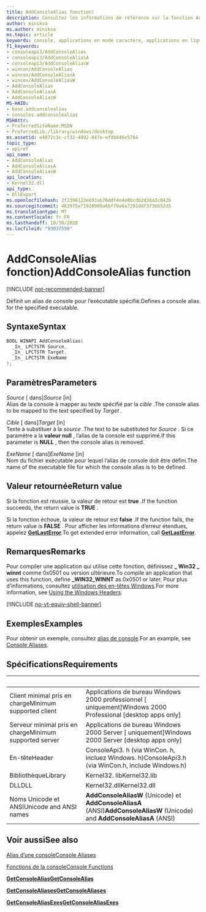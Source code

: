 ```yaml
---
title: AddConsoleAlias fonction)
description: Consultez les informations de référence sur la fonction AddConsoleAlias, qui définit un alias de console pour l’exécutable spécifié.
author: miniksa
ms.author: miniksa
ms.topic: article
keywords: console, applications en mode caractère, applications en ligne de commande, applications de terminal, API console
f1_keywords:
- consoleapi3/AddConsoleAlias
- consoleapi3/AddConsoleAliasA
- consoleapi3/AddConsoleAliasW
- wincon/AddConsoleAlias
- wincon/AddConsoleAliasA
- wincon/AddConsoleAliasW
- AddConsoleAlias
- AddConsoleAliasA
- AddConsoleAliasW
MS-HAID:
- base.addconsolealias
- consoles.addconsolealias
MSHAttr:
- PreferredSiteName:MSDN
- PreferredLib:/library/windows/desktop
ms.assetid: e4072c3c-cf32-4992-847e-efdb846e5784
topic_type:
- apiref
api_name:
- AddConsoleAlias
- AddConsoleAliasA
- AddConsoleAliasW
api_location:
- Kernel32.dll
api_type:
- DllExport
ms.openlocfilehash: 2f2396122e693ab76ddf4e4e0bcdb2d38a2c042b
ms.sourcegitcommit: 463975e71920908a6bff9a6a7291ddf3736652d5
ms.translationtype: MT
ms.contentlocale: fr-FR
ms.lasthandoff: 10/30/2020
ms.locfileid: "93037550"
---
```

# <a name="addconsolealias-function"></a><span data-ttu-id="4c197-104">AddConsoleAlias fonction)</span><span class="sxs-lookup"><span data-stu-id="4c197-104">AddConsoleAlias function</span></span>

[!INCLUDE [not-recommended-banner](./includes/not-recommended-banner.md)]

<span data-ttu-id="4c197-105">Définit un alias de console pour l’exécutable spécifié.</span><span class="sxs-lookup"><span data-stu-id="4c197-105">Defines a console alias for the specified executable.</span></span>

## <a name="syntax"></a><span data-ttu-id="4c197-106">Syntaxe</span><span class="sxs-lookup"><span data-stu-id="4c197-106">Syntax</span></span>

```C
BOOL WINAPI AddConsoleAlias(
  _In_ LPCTSTR Source,
  _In_ LPCTSTR Target,
  _In_ LPCTSTR ExeName
);
```

## <a name="parameters"></a><span data-ttu-id="4c197-107">Paramètres</span><span class="sxs-lookup"><span data-stu-id="4c197-107">Parameters</span></span>

<span data-ttu-id="4c197-108">*Source* \[ dans\]</span><span class="sxs-lookup"><span data-stu-id="4c197-108">*Source* \[in\]</span></span>  
<span data-ttu-id="4c197-109">Alias de la console à mapper au texte spécifié par la *cible* .</span><span class="sxs-lookup"><span data-stu-id="4c197-109">The console alias to be mapped to the text specified by *Target* .</span></span>

<span data-ttu-id="4c197-110">*Cible* \[ dans\]</span><span class="sxs-lookup"><span data-stu-id="4c197-110">*Target* \[in\]</span></span>  
<span data-ttu-id="4c197-111">Texte à substituer à la *source* .</span><span class="sxs-lookup"><span data-stu-id="4c197-111">The text to be substituted for *Source* .</span></span> <span data-ttu-id="4c197-112">Si ce paramètre a la **valeur null** , l’alias de la console est supprimé.</span><span class="sxs-lookup"><span data-stu-id="4c197-112">If this parameter is **NULL** , then the console alias is removed.</span></span>

<span data-ttu-id="4c197-113">*ExeName* \[ dans\]</span><span class="sxs-lookup"><span data-stu-id="4c197-113">*ExeName* \[in\]</span></span>  
<span data-ttu-id="4c197-114">Nom du fichier exécutable pour lequel l’alias de console doit être défini.</span><span class="sxs-lookup"><span data-stu-id="4c197-114">The name of the executable file for which the console alias is to be defined.</span></span>

## <a name="return-value"></a><span data-ttu-id="4c197-115">Valeur retournée</span><span class="sxs-lookup"><span data-stu-id="4c197-115">Return value</span></span>

<span data-ttu-id="4c197-116">Si la fonction est réussie, la valeur de retour est **true** .</span><span class="sxs-lookup"><span data-stu-id="4c197-116">If the function succeeds, the return value is **TRUE** .</span></span>

<span data-ttu-id="4c197-117">Si la fonction échoue, la valeur de retour est **false** .</span><span class="sxs-lookup"><span data-stu-id="4c197-117">If the function fails, the return value is **FALSE** .</span></span> <span data-ttu-id="4c197-118">Pour afficher les informations d’erreur étendues, appelez [**GetLastError**](https://msdn.microsoft.com/library/windows/desktop/ms679360).</span><span class="sxs-lookup"><span data-stu-id="4c197-118">To get extended error information, call [**GetLastError**](https://msdn.microsoft.com/library/windows/desktop/ms679360).</span></span>

## <a name="remarks"></a><span data-ttu-id="4c197-119">Remarques</span><span class="sxs-lookup"><span data-stu-id="4c197-119">Remarks</span></span>

<span data-ttu-id="4c197-120">Pour compiler une application qui utilise cette fonction, définissez **\_ Win32 \_ winnt** comme 0x0501 ou version ultérieure.</span><span class="sxs-lookup"><span data-stu-id="4c197-120">To compile an application that uses this function, define **\_WIN32\_WINNT** as 0x0501 or later.</span></span> <span data-ttu-id="4c197-121">Pour plus d’informations, consultez [utilisation des en-têtes Windows](https://msdn.microsoft.com/library/windows/desktop/aa383745).</span><span class="sxs-lookup"><span data-stu-id="4c197-121">For more information, see [Using the Windows Headers](https://msdn.microsoft.com/library/windows/desktop/aa383745).</span></span>

[!INCLUDE [no-vt-equiv-shell-banner](./includes/no-vt-equiv-shell-banner.md)]

## <a name="examples"></a><span data-ttu-id="4c197-122">Exemples</span><span class="sxs-lookup"><span data-stu-id="4c197-122">Examples</span></span>

<span data-ttu-id="4c197-123">Pour obtenir un exemple, consultez [alias de console](console-aliases.md).</span><span class="sxs-lookup"><span data-stu-id="4c197-123">For an example, see [Console Aliases](console-aliases.md).</span></span>

## <a name="requirements"></a><span data-ttu-id="4c197-124">Spécifications</span><span class="sxs-lookup"><span data-stu-id="4c197-124">Requirements</span></span>

| &nbsp; | &nbsp; |
|-|-|
| <span data-ttu-id="4c197-125">Client minimal pris en charge</span><span class="sxs-lookup"><span data-stu-id="4c197-125">Minimum supported client</span></span> | <span data-ttu-id="4c197-126">Applications de bureau Windows 2000 professionnel \[ uniquement\]</span><span class="sxs-lookup"><span data-stu-id="4c197-126">Windows 2000 Professional \[desktop apps only\]</span></span> |
| <span data-ttu-id="4c197-127">Serveur minimal pris en charge</span><span class="sxs-lookup"><span data-stu-id="4c197-127">Minimum supported server</span></span> | <span data-ttu-id="4c197-128">Applications de bureau Windows 2000 Server \[ uniquement\]</span><span class="sxs-lookup"><span data-stu-id="4c197-128">Windows 2000 Server \[desktop apps only\]</span></span> |
| <span data-ttu-id="4c197-129">En-tête</span><span class="sxs-lookup"><span data-stu-id="4c197-129">Header</span></span> | <span data-ttu-id="4c197-130">ConsoleApi3. h (via WinCon. h, incluez Windows. h)</span><span class="sxs-lookup"><span data-stu-id="4c197-130">ConsoleApi3.h (via WinCon.h, include Windows.h)</span></span> |
| <span data-ttu-id="4c197-131">Bibliothèque</span><span class="sxs-lookup"><span data-stu-id="4c197-131">Library</span></span> | <span data-ttu-id="4c197-132">Kernel32. lib</span><span class="sxs-lookup"><span data-stu-id="4c197-132">Kernel32.lib</span></span> |
| <span data-ttu-id="4c197-133">DLL</span><span class="sxs-lookup"><span data-stu-id="4c197-133">DLL</span></span> | <span data-ttu-id="4c197-134">Kernel32.dll</span><span class="sxs-lookup"><span data-stu-id="4c197-134">Kernel32.dll</span></span> |
| <span data-ttu-id="4c197-135">Noms Unicode et ANSI</span><span class="sxs-lookup"><span data-stu-id="4c197-135">Unicode and ANSI names</span></span> | <span data-ttu-id="4c197-136">**AddConsoleAliasW** (Unicode) et **AddConsoleAliasA** (ANSI)</span><span class="sxs-lookup"><span data-stu-id="4c197-136">**AddConsoleAliasW** (Unicode) and **AddConsoleAliasA** (ANSI)</span></span> |

## <a name="see-also"></a><span data-ttu-id="4c197-137">Voir aussi</span><span class="sxs-lookup"><span data-stu-id="4c197-137">See also</span></span>

[<span data-ttu-id="4c197-138">Alias d’une console</span><span class="sxs-lookup"><span data-stu-id="4c197-138">Console Aliases</span></span>](console-aliases.md)

[<span data-ttu-id="4c197-139">Fonctions de la console</span><span class="sxs-lookup"><span data-stu-id="4c197-139">Console Functions</span></span>](console-functions.md)

[<span data-ttu-id="4c197-140">**GetConsoleAlias**</span><span class="sxs-lookup"><span data-stu-id="4c197-140">**GetConsoleAlias**</span></span>](getconsolealias.md)

[<span data-ttu-id="4c197-141">**GetConsoleAliases**</span><span class="sxs-lookup"><span data-stu-id="4c197-141">**GetConsoleAliases**</span></span>](getconsolealiases.md)

[<span data-ttu-id="4c197-142">**GetConsoleAliasExes**</span><span class="sxs-lookup"><span data-stu-id="4c197-142">**GetConsoleAliasExes**</span></span>](getconsolealiasexes.md)
